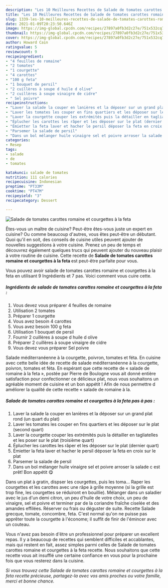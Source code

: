 ```yaml
---
description: "Les 10 Meilleures Recettes de Salade de tomates carottes romaine et courgettes à la feta"
title: "Les 10 Meilleures Recettes de Salade de tomates carottes romaine et courgettes à la feta"
slug: 1339-les-10-meilleures-recettes-de-salade-de-tomates-carottes-romaine-et-courgettes-a-la-feta
date: 2021-01-09T20:23:50.646Z
image: https://img-global.cpcdn.com/recipes/27897a0fb3d2c27e/751x532cq70/salade-de-tomates-carottes-romaine-et-courgettes-a-la-feta-photo-principale-de-la-recette.jpg
thumbnail: https://img-global.cpcdn.com/recipes/27897a0fb3d2c27e/751x532cq70/salade-de-tomates-carottes-romaine-et-courgettes-a-la-feta-photo-principale-de-la-recette.jpg
cover: https://img-global.cpcdn.com/recipes/27897a0fb3d2c27e/751x532cq70/salade-de-tomates-carottes-romaine-et-courgettes-a-la-feta-photo-principale-de-la-recette.jpg
author: Howard Cain
ratingvalue: 5
reviewcount: 9
recipeingredient:
- "4 feuilles de romaine"
- "2 tomates"
- "1 courgette"
- "4 carottes"
- "100 g feta"
- "1 bouquet de persil"
- "2 cuillères à soupe d huile d olive"
- "2 cuillères à soupe vinaigre de cidre"
- " Sel poivre"
recipeinstructions:
- "Laver la salade la couper en lanières et la déposer sur un grand plat rond (un quart du plat)"
- "Laver les tomates les couper en fins quartiers et les déposer sur le plat (second quart)"
- "Laver la courgette couper les extrémités puis la détailler en tagliatelles et les poser sur le plat (troisième quart)"
- "Éplucher les carottes les râper et les déposer sur le plat (dernier quart)"
- "Émietter la feta laver et hacher le persil déposer la feta en croix sur le plat"
- "Parsemer la salade de persil"
- "Dans un bol mélanger huile vinaigre sel et poivre arroser la salade c est prêt! Bon appétit 😋"
categories:
- Resep
tags:
- salade
- de
- tomates

katakunci: salade de tomates 
nutrition: 111 calories
recipecuisine: Indonesian
preptime: "PT33M"
cooktime: "PT47M"
recipeyield: "3"
recipecategory: Dessert

---
```



![Salade de tomates carottes romaine et courgettes à la feta](https://img-global.cpcdn.com/recipes/27897a0fb3d2c27e/751x532cq70/salade-de-tomates-carottes-romaine-et-courgettes-a-la-feta-photo-principale-de-la-recette.jpg)

Êtes-vous un maître de cuisine? Peut-être êtes-vous juste un expert en cuisine? Ou comme beaucoup d'autres, vous êtes peut-être un débutant. Quoi qu'il en soit, des conseils de cuisine utiles peuvent ajouter de nouvelles suggestions à votre cuisine. Prenez un peu de temps et découvrez également quelques trucs qui peuvent ajouter du nouveau plaisir à votre routine de cuisine. Cette recette de <strong> Salade de tomates carottes romaine et courgettes à la feta </strong> est peut-être parfaite pour vous.

<!--inarticleads1-->

Vous pouvez avoir salade de tomates carottes romaine et courgettes à la feta en utilisant 9 Ingrédients et 7 pas. Voici comment vous cuire cette.

##### Ingrédients de salade de tomates carottes romaine et courgettes à la feta :

1. Vous devez vous préparer 4 feuilles de romaine
1. Utilisation 2 tomates
1. Préparer 1 courgette
1. Vous avez besoin 4 carottes
1. Vous avez besoin 100 g feta
1. Utilisation 1 bouquet de persil
1. Fournir 2 cuillères à soupe d huile d olive
1. Préparer 2 cuillères à soupe vinaigre de cidre
1. Vous devez vous préparer  Sel poivre


Salade méditerranéenne à la courgette, poivron, tomates et féta. En cuisine avec cette belle idée de recette de salade méditerranéenne à la courgette, poivron, tomates et féta. En espérant que cette recette de « salade de romaine à la feta », postée par Pierre de Boulogne vous ait donné entière satisfaction pour confectionner ce délicieux plat, nous vous souhaitons un agréable moment de cuisine et un bon appétit ! Afin de nous permettre d améliorer la qualité de cette recette « salade de romaine à la. 

<!--inarticleads2-->

##### Salade de tomates carottes romaine et courgettes à la feta pas à pas :

1. Laver la salade la couper en lanières et la déposer sur un grand plat rond (un quart du plat)
1. Laver les tomates les couper en fins quartiers et les déposer sur le plat (second quart)
1. Laver la courgette couper les extrémités puis la détailler en tagliatelles et les poser sur le plat (troisième quart)
1. Éplucher les carottes les râper et les déposer sur le plat (dernier quart)
1. Émietter la feta laver et hacher le persil déposer la feta en croix sur le plat
1. Parsemer la salade de persil
1. Dans un bol mélanger huile vinaigre sel et poivre arroser la salade c est prêt! Bon appétit 😋


Dans un plat à gratin, dispser les courgettes, puis les toma… Raper les courgettes et les carottes avec une râpe à grille moyenne (si la grille est trop fine, les courgettes se réduiront en bouillie). Mélanger dans un saladier avec le jus d&#39;un demi citron, un peu d&#39;huile de votre choix, un peu de vinaigre, sel et poivre et terminer par de la coriandre fraîche ciselée et des amandes effilées. Réserver ou frais ou déguster de suite. Recette Salade grecque, tomate, concombre, feta. C&#39;est normal qu&#39;on ne puisse pas apprêter toute la courgette à l&#39;économe; il suffit de finir de l&#39;émincer avec un couteau. 

<!--inarticleads1-->

<p>
Vous n'avez pas besoin d'être un professionnel pour préparer un excellent repas. Il y a beaucoup de recettes qui semblent difficiles et accablantes, mais qui restent en fait, assez simples parmi celles de Salade de tomates carottes romaine et courgettes à la feta recette. Nous souhaitons que cette recette vous ait insufflé une certaine confiance en vous pour la prochaine fois que vous resterez dans la cuisine.
</p>

<p>
<i>Si vous trouvez cette Salade de tomates carottes romaine et courgettes à la feta recette précieuse, partagez-la avec vos amis proches ou votre famille, merci et bonne chance.</i>
</p>
